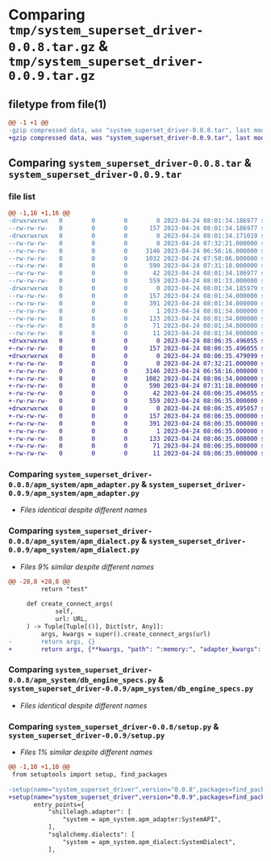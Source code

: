 # Comparing `tmp/system_superset_driver-0.0.8.tar.gz` & `tmp/system_superset_driver-0.0.9.tar.gz`

## filetype from file(1)

```diff
@@ -1 +1 @@
-gzip compressed data, was "system_superset_driver-0.0.8.tar", last modified: Mon Apr 24 08:01:34 2023, max compression
+gzip compressed data, was "system_superset_driver-0.0.9.tar", last modified: Mon Apr 24 08:06:35 2023, max compression
```

## Comparing `system_superset_driver-0.0.8.tar` & `system_superset_driver-0.0.9.tar`

### file list

```diff
@@ -1,16 +1,16 @@
-drwxrwxrwx   0        0        0        0 2023-04-24 08:01:34.186977 system_superset_driver-0.0.8/
--rw-rw-rw-   0        0        0      157 2023-04-24 08:01:34.186977 system_superset_driver-0.0.8/PKG-INFO
-drwxrwxrwx   0        0        0        0 2023-04-24 08:01:34.171019 system_superset_driver-0.0.8/apm_system/
--rw-rw-rw-   0        0        0        0 2023-04-24 07:32:21.000000 system_superset_driver-0.0.8/apm_system/__init__.py
--rw-rw-rw-   0        0        0     3146 2023-04-24 06:56:16.000000 system_superset_driver-0.0.8/apm_system/apm_adapter.py
--rw-rw-rw-   0        0        0     1032 2023-04-24 07:58:06.000000 system_superset_driver-0.0.8/apm_system/apm_dialect.py
--rw-rw-rw-   0        0        0      590 2023-04-24 07:31:18.000000 system_superset_driver-0.0.8/apm_system/db_engine_specs.py
--rw-rw-rw-   0        0        0       42 2023-04-24 08:01:34.186977 system_superset_driver-0.0.8/setup.cfg
--rw-rw-rw-   0        0        0      559 2023-04-24 08:01:33.000000 system_superset_driver-0.0.8/setup.py
-drwxrwxrwx   0        0        0        0 2023-04-24 08:01:34.185979 system_superset_driver-0.0.8/system_superset_driver.egg-info/
--rw-rw-rw-   0        0        0      157 2023-04-24 08:01:34.000000 system_superset_driver-0.0.8/system_superset_driver.egg-info/PKG-INFO
--rw-rw-rw-   0        0        0      391 2023-04-24 08:01:34.000000 system_superset_driver-0.0.8/system_superset_driver.egg-info/SOURCES.txt
--rw-rw-rw-   0        0        0        1 2023-04-24 08:01:34.000000 system_superset_driver-0.0.8/system_superset_driver.egg-info/dependency_links.txt
--rw-rw-rw-   0        0        0      133 2023-04-24 08:01:34.000000 system_superset_driver-0.0.8/system_superset_driver.egg-info/entry_points.txt
--rw-rw-rw-   0        0        0       71 2023-04-24 08:01:34.000000 system_superset_driver-0.0.8/system_superset_driver.egg-info/requires.txt
--rw-rw-rw-   0        0        0       11 2023-04-24 08:01:34.000000 system_superset_driver-0.0.8/system_superset_driver.egg-info/top_level.txt
+drwxrwxrwx   0        0        0        0 2023-04-24 08:06:35.496055 system_superset_driver-0.0.9/
+-rw-rw-rw-   0        0        0      157 2023-04-24 08:06:35.496055 system_superset_driver-0.0.9/PKG-INFO
+drwxrwxrwx   0        0        0        0 2023-04-24 08:06:35.479099 system_superset_driver-0.0.9/apm_system/
+-rw-rw-rw-   0        0        0        0 2023-04-24 07:32:21.000000 system_superset_driver-0.0.9/apm_system/__init__.py
+-rw-rw-rw-   0        0        0     3146 2023-04-24 06:56:16.000000 system_superset_driver-0.0.9/apm_system/apm_adapter.py
+-rw-rw-rw-   0        0        0     1082 2023-04-24 08:06:34.000000 system_superset_driver-0.0.9/apm_system/apm_dialect.py
+-rw-rw-rw-   0        0        0      590 2023-04-24 07:31:18.000000 system_superset_driver-0.0.9/apm_system/db_engine_specs.py
+-rw-rw-rw-   0        0        0       42 2023-04-24 08:06:35.496055 system_superset_driver-0.0.9/setup.cfg
+-rw-rw-rw-   0        0        0      559 2023-04-24 08:06:35.000000 system_superset_driver-0.0.9/setup.py
+drwxrwxrwx   0        0        0        0 2023-04-24 08:06:35.495057 system_superset_driver-0.0.9/system_superset_driver.egg-info/
+-rw-rw-rw-   0        0        0      157 2023-04-24 08:06:35.000000 system_superset_driver-0.0.9/system_superset_driver.egg-info/PKG-INFO
+-rw-rw-rw-   0        0        0      391 2023-04-24 08:06:35.000000 system_superset_driver-0.0.9/system_superset_driver.egg-info/SOURCES.txt
+-rw-rw-rw-   0        0        0        1 2023-04-24 08:06:35.000000 system_superset_driver-0.0.9/system_superset_driver.egg-info/dependency_links.txt
+-rw-rw-rw-   0        0        0      133 2023-04-24 08:06:35.000000 system_superset_driver-0.0.9/system_superset_driver.egg-info/entry_points.txt
+-rw-rw-rw-   0        0        0       71 2023-04-24 08:06:35.000000 system_superset_driver-0.0.9/system_superset_driver.egg-info/requires.txt
+-rw-rw-rw-   0        0        0       11 2023-04-24 08:06:35.000000 system_superset_driver-0.0.9/system_superset_driver.egg-info/top_level.txt
```

### Comparing `system_superset_driver-0.0.8/apm_system/apm_adapter.py` & `system_superset_driver-0.0.9/apm_system/apm_adapter.py`

 * *Files identical despite different names*

### Comparing `system_superset_driver-0.0.8/apm_system/apm_dialect.py` & `system_superset_driver-0.0.9/apm_system/apm_dialect.py`

 * *Files 9% similar despite different names*

```diff
@@ -28,8 +28,8 @@
         return "test"
 
     def create_connect_args(
             self,
             url: URL,
     ) -> Tuple[Tuple[()], Dict[str, Any]]:
         args, kwargs = super().create_connect_args(url)
-        return args, {}
+        return args, {**kwargs, "path": ":memory:", "adapter_kwargs": {}}
```

### Comparing `system_superset_driver-0.0.8/apm_system/db_engine_specs.py` & `system_superset_driver-0.0.9/apm_system/db_engine_specs.py`

 * *Files identical despite different names*

### Comparing `system_superset_driver-0.0.8/setup.py` & `system_superset_driver-0.0.9/setup.py`

 * *Files 1% similar despite different names*

```diff
@@ -1,10 +1,10 @@
 from setuptools import setup, find_packages
 
-setup(name="system_superset_driver",version="0.0.8",packages=find_packages(),
+setup(name="system_superset_driver",version="0.0.9",packages=find_packages(),
       entry_points={
           "shillelagh.adapter": [
               "system = apm_system.apm_adapter:SystemAPI",
           ],
           "sqlalchemy.dialects": [
               "system = apm_system.apm_dialect:SystemDialect",
           ],
```

